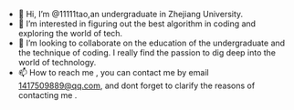 - 👋 Hi, I’m @11111tao,an undergraduate in Zhejiang University.
- 👀 I’m interested in figuring out the best algorithm in coding and exploring the world of tech.
- 💞️ I’m looking to collaborate on the education of the undergraduate and the technique of coding. I really find the passion to dig deep into the world of technology.
- 📫 How to reach me , you can contact me by email 1417509889@qq.com, and dont forget to clarify the reasons of contacting me .

<!---
11111tao/11111tao is a ✨ special ✨ repository because its `README.md` (this file) appears on your GitHub profile.
You can click the Preview link to take a look at your changes.
--->
